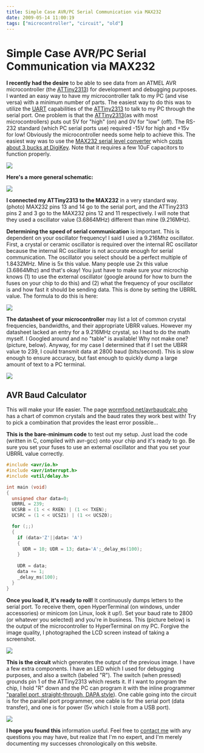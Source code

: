 ```yaml
---
title: Simple Case AVR/PC Serial Communication via MAX232
date: 2009-05-14 11:00:19
tags: ["microcontroller", "circuit", "old"]
---
```


# Simple Case AVR/PC Serial Communication via MAX232

__I recently had the desire__ to be able to see data from an ATMEL AVR microcontroller (the [ATTiny2313](http://www.SWHarden.com/blog/images/attiny-2313.gif)) for development and debugging purposes.  I wanted an easy way to have my microcontroller talk to my PC (and vise versa) with a minimum number of parts.  The easiest way to do this was to utilize the [UART](http://en.wikipedia.org/wiki/UART) capabilities of the [ATTiny2313](http://www.SWHarden.com/blog/images/attiny-2313.gif) to talk to my PC through the serial port. One problem is that the [ATTiny2313](http://www.SWHarden.com/blog/images/attiny-2313.gif)(as with most microcontrollers) puts out 5V for "high" (on) and 0V for "low" (off).  The RS-232 standard (which PC serial ports use) required -15V for high and +15v for low!  Obviously the microcontroller needs some help to achieve this.  The easiest way was to use the [MAX232 serial level converter](http://en.wikipedia.org/wiki/MAX232) which [costs about 3 bucks at DigiKey](http://search.digikey.com/scripts/DkSearch/dksus.dll?Detail&amp;name=MAX232CPE%2B-ND). Note that it requires a few 10uF capacitors to function properly.

<div class="text-center img-border">

![](https://swharden.com/static/2009/05/14/serialcircuit.png)

</div>

__Here's a more general schematic:__


<div class="text-center">

![](https://swharden.com/static/2009/05/14/max232_serial_microcontroller.gif)

</div>

__I connected my ATTiny2313 to the MAX232__ in a very standard way. (photo)   MAX232 pins 13 and 14 go to the serial port, and the ATTiny2313 pins 2 and 3 go to the MAX232 pins 12 and 11 respectively.  I will note that they used a oscillator value (3.6864MHz) different than mine (9.216MHz).

__Determining the speed of serial communication__ is important.  This is dependent on your oscillator frequency!  I said I used a 9.216Mhz oscillator.  First, a crystal or ceramic oscillator is required over the internal RC oscillator because the internal RC oscillator is not accurate enough for serial communication.  The oscillator you select should be a perfect multiple of 1.8432MHz. Mine is 5x this value.  Many people use 2x this value (3.6864Mhz) and that's okay!  You just have to make sure your microchip knows (1) to use the external oscillator (google around for how to burn the fuses on your chip to do this) and (2) what the frequency of your oscillator is and how fast it should be sending data.  This is done by setting the UBRRL value.  The formula to do this is here:

<div class="text-center">

![](https://swharden.com/static/2009/05/14/ubrrformula.gif)

</div>

__The datasheet of your microcontroller__ may list a lot of common crystal frequencies, bandwidths, and their appropriate UBRR values.  However my datasheet lacked an entry for a 9.216MHz crystal, so I had to do the math myself.  I Googled around and no "table" is available!  Why not make one? (picture, below).  Anyway, for my case I determined that if I set the UBRR value to 239, I could transmit data at 2800 baud (bits/second).  This is slow enough to ensure accuracy, but fast enough to quickly dump a large amount of text to a PC terminal.

<div class="text-center">

![](https://swharden.com/static/2009/05/14/ubrr-table.gif)

</div>

## AVR Baud Calculator

This will make your life easier. The page <a href="http://www.wormfood.net/avrbaudcalc.php">wormfood.net/avrbaudcalc.php</a> has a chart of common crystals and the baud rates they work best with! Try to pick a combination that provides the least error possible...

__This is the bare-minimum code__ to test out my setup. Just load the code (written in C, compiled with avr-gcc) onto your chip and it's ready to go.  Be sure you set your fuses to use an external oscillator and that you set your UBRRL value correctly.

```c
#include <avr/io.h>  
#include <avr/interrupt.h>  
#include <util/delay.h>  

int main (void)  
{  
  unsigned char data=0;  
  UBRRL = 239;  
  UCSRB = (1 < < RXEN) | (1 << TXEN);  
  UCSRC = (1 < < UCSZ1) | (1 << UCSZ0);  

  for (;;)  
  {  
    if (data>'Z'||data< 'A')  
    {  
      UDR = 10; UDR = 13; data='A';_delay_ms(100);  
    }  
    
    UDR = data;  
    data += 1;  
    _delay_ms(100);  
  }  
}  
```

__Once you load it, it's ready to roll!__  It continuously dumps letters to the serial port.  To receive them, open HyperTerminal (on windows, under accessories) or minicom (on Linux, look it up!).  Set your baud rate to 2800 (or whatever you selected) and you're in business.  This (picture below) is the output of the microcontroller to HyperTerminal on my PC.  Forgive the image quality, I photographed the LCD screen instead of taking a screenshot.

<div class="text-center img-border">

![](https://swharden.com/static/2009/05/14/avr_serial_console.jpg)

</div>

__This is the circuit__ which generates the output of the previous image.  I have a few extra components.  I have an LED which I used for debugging purposes, and also a switch (labeled "R").  The switch (when pressed) grounds pin 1 of the ATTiny2313 which resets it.  If I want to program the chip, I hold "R" down and the PC can program it with the inline programmer ["parallel port, straight-through, DAPA style](https://wikis.mit.edu/confluence/download/attachments/20512/dapa.png)).  One cable going into the circuit is for the parallel port programmer, one cable is for the serial port (data transfer), and one is for power (5v which I stole from a USB port).

<div class="text-center img-border">

![](https://swharden.com/static/2009/05/14/avr_max232.jpg)

</div>

__I hope you found this__ information useful.  Feel free to [contact me](http://www.swharden.com/blog/send-scott-a-message/) with any questions you may have, but realize that I'm no expert, and I'm merely documenting my successes chronologically on this website.